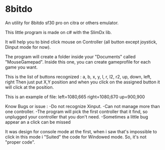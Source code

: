 # 8bitdo
An utility for 8bitdo sf30 pro on citra or others emulator.

This little program is made on c# with the SlimDx lib.

It will help you to bind click mouse on Controller (all button except joystick, Dinput mode for now).

The program will create a folder inside your "Documents" called "MouseGamepad".
Inside this one, you can create gameprofile for each game you want.

This is the list of buttons recognized :
  a, b, x, y, l, r, l2, r2, up, down, left, right
Then just put X,Y position and when you click on the assigned button it will click at the position.

This is an example of file:
left=1080,665
right=1080,670
up=900,900


Know Bugs or issue :
  -Do not recognize Xinput.
  -Can not manage more than one controller.
  -The program will pick the first controller that it find, so unplugged your controller that you don't need.
  -Sometimes a little bug appear an a click can be missed
  
It was design for console mode at the first, when i saw that's impossible to click in this mode i "Suited" the code for Windowed mode.
So, it's not "proper code".
